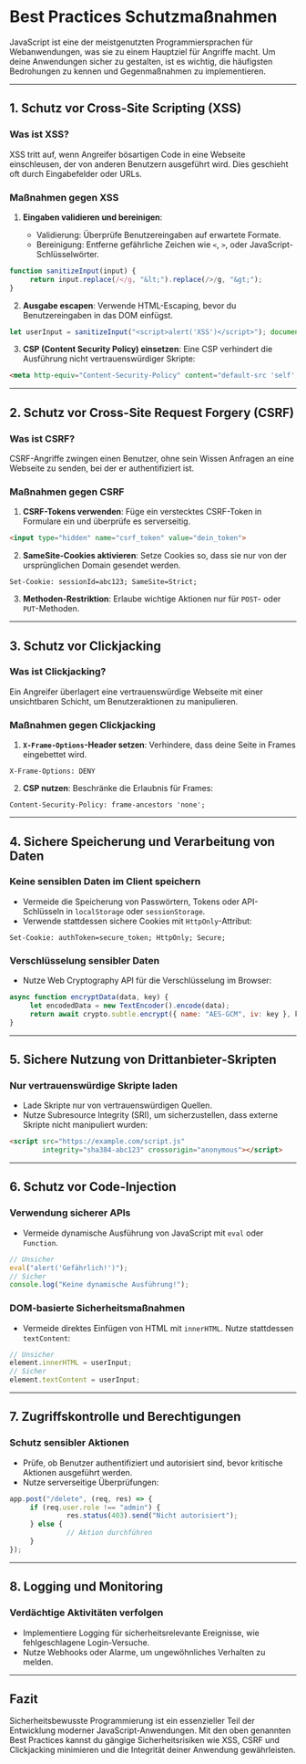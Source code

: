 # Best Practices Schutzmaßnahmen

JavaScript ist eine der meistgenutzten Programmiersprachen für Webanwendungen, was sie zu einem Hauptziel für Angriffe macht. Um deine Anwendungen sicher zu gestalten, ist es wichtig, die häufigsten Bedrohungen zu kennen und Gegenmaßnahmen zu implementieren.

---

## **1. Schutz vor Cross-Site Scripting (XSS)**

### Was ist XSS?

XSS tritt auf, wenn Angreifer bösartigen Code in eine Webseite einschleusen, der von anderen Benutzern ausgeführt wird. Dies geschieht oft durch Eingabefelder oder URLs.

### Maßnahmen gegen XSS

1. **Eingaben validieren und bereinigen**:
    
    - Validierung: Überprüfe Benutzereingaben auf erwartete Formate.
    - Bereinigung: Entferne gefährliche Zeichen wie `<`, `>`, oder JavaScript-Schlüsselwörter.
    
```javascript
function sanitizeInput(input) {
     return input.replace(/</g, "&lt;").replace(/>/g, "&gt;");
}
```
    
2. **Ausgabe escapen**: Verwende HTML-Escaping, bevor du Benutzereingaben in das DOM einfügst.
    
```javascript
let userInput = sanitizeInput("<script>alert('XSS')</script>"); document.getElementById("output").textContent = userInput;
```
    
3. **CSP (Content Security Policy) einsetzen**: Eine CSP verhindert die Ausführung nicht vertrauenswürdiger Skripte:
    
```html
<meta http-equiv="Content-Security-Policy" content="default-src 'self'; script-src 'self';">
```  

---

## **2. Schutz vor Cross-Site Request Forgery (CSRF)**

### Was ist CSRF?

CSRF-Angriffe zwingen einen Benutzer, ohne sein Wissen Anfragen an eine Webseite zu senden, bei der er authentifiziert ist.

### Maßnahmen gegen CSRF

1. **CSRF-Tokens verwenden**: Füge ein verstecktes CSRF-Token in Formulare ein und überprüfe es serverseitig.
    
```html
<input type="hidden" name="csrf_token" value="dein_token">
```
    
2. **SameSite-Cookies aktivieren**: Setze Cookies so, dass sie nur von der ursprünglichen Domain gesendet werden.
    
```http
Set-Cookie: sessionId=abc123; SameSite=Strict;
```
    
3. **Methoden-Restriktion**: Erlaube wichtige Aktionen nur für `POST`- oder `PUT`-Methoden.
    
---

## **3. Schutz vor Clickjacking**

### Was ist Clickjacking?

Ein Angreifer überlagert eine vertrauenswürdige Webseite mit einer unsichtbaren Schicht, um Benutzeraktionen zu manipulieren.

### Maßnahmen gegen Clickjacking

1. **`X-Frame-Options`-Header setzen**: Verhindere, dass deine Seite in Frames eingebettet wird.
    
```http
X-Frame-Options: DENY
```
    
2. **CSP nutzen**: Beschränke die Erlaubnis für Frames:
    
```http
Content-Security-Policy: frame-ancestors 'none';
```
    
---

## **4. Sichere Speicherung und Verarbeitung von Daten**

### Keine sensiblen Daten im Client speichern

- Vermeide die Speicherung von Passwörtern, Tokens oder API-Schlüsseln in `localStorage` oder `sessionStorage`.
- Verwende stattdessen sichere Cookies mit `HttpOnly`-Attribut:
    
```http
Set-Cookie: authToken=secure_token; HttpOnly; Secure;
```    

### Verschlüsselung sensibler Daten

- Nutze Web Cryptography API für die Verschlüsselung im Browser:
    
```javascript
async function encryptData(data, key) {
     let encodedData = new TextEncoder().encode(data);
     return await crypto.subtle.encrypt({ name: "AES-GCM", iv: key }, key, encodedData); 
}
```  

---

## **5. Sichere Nutzung von Drittanbieter-Skripten**

### Nur vertrauenswürdige Skripte laden

- Lade Skripte nur von vertrauenswürdigen Quellen.
- Nutze Subresource Integrity (SRI), um sicherzustellen, dass externe Skripte nicht manipuliert wurden:
    
```html
<script src="https://example.com/script.js" 
        integrity="sha384-abc123" crossorigin="anonymous"></script>
```    

---

## **6. Schutz vor Code-Injection**

### Verwendung sicherer APIs

- Vermeide dynamische Ausführung von JavaScript mit `eval` oder `Function`.
    
```javascript
// Unsicher 
eval("alert('Gefährlich!')");
// Sicher
console.log("Keine dynamische Ausführung!");
```   

### DOM-basierte Sicherheitsmaßnahmen

- Vermeide direktes Einfügen von HTML mit `innerHTML`. Nutze stattdessen `textContent`:
    
```javascript
// Unsicher 
element.innerHTML = userInput;  
// Sicher 
element.textContent = userInput;
```
 
---

## **7. Zugriffskontrolle und Berechtigungen**

### Schutz sensibler Aktionen

- Prüfe, ob Benutzer authentifiziert und autorisiert sind, bevor kritische Aktionen ausgeführt werden.
- Nutze serverseitige Überprüfungen:
    
```javascript
app.post("/delete", (req, res) => {
     if (req.user.role !== "admin") {
              res.status(403).send("Nicht autorisiert");
     } else {
              // Aktion durchführen
     }
});
```

---

## **8. Logging und Monitoring**

### Verdächtige Aktivitäten verfolgen

- Implementiere Logging für sicherheitsrelevante Ereignisse, wie fehlgeschlagene Login-Versuche.
- Nutze Webhooks oder Alarme, um ungewöhnliches Verhalten zu melden.

---

## Fazit

Sicherheitsbewusste Programmierung ist ein essenzieller Teil der Entwicklung moderner JavaScript-Anwendungen. Mit den oben genannten Best Practices kannst du gängige Sicherheitsrisiken wie XSS, CSRF und Clickjacking minimieren und die Integrität deiner Anwendung gewährleisten.
